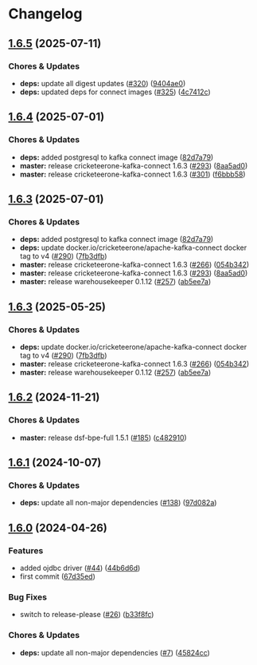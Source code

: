 # Changelog

## [1.6.5](https://github.com/miracum/util-images/compare/cricketeerone-kafka-connect-v1.6.4...cricketeerone-kafka-connect-v1.6.5) (2025-07-11)


### Chores & Updates

* **deps:** update all digest updates ([#320](https://github.com/miracum/util-images/issues/320)) ([9404ae0](https://github.com/miracum/util-images/commit/9404ae0bf1af2738b361320cb5cc6273dba5e113))
* **deps:** updated deps for connect images ([#325](https://github.com/miracum/util-images/issues/325)) ([4c7412c](https://github.com/miracum/util-images/commit/4c7412cdce7d164528e390886db7d86063ccb260))

## [1.6.4](https://github.com/miracum/util-images/compare/cricketeerone-kafka-connect-v1.6.3...cricketeerone-kafka-connect-v1.6.4) (2025-07-01)


### Chores & Updates

* **deps:** added postgresql to kafka connect image ([82d7a79](https://github.com/miracum/util-images/commit/82d7a799cb21896075eccc596eda53eeab89269e))
* **master:** release cricketeerone-kafka-connect 1.6.3 ([#293](https://github.com/miracum/util-images/issues/293)) ([8aa5ad0](https://github.com/miracum/util-images/commit/8aa5ad040d924d96488016f397cec067873802bf))
* **master:** release cricketeerone-kafka-connect 1.6.3 ([#301](https://github.com/miracum/util-images/issues/301)) ([f6bbb58](https://github.com/miracum/util-images/commit/f6bbb587bd09619a286cc3be57c6bbd4dd37aee8))

## [1.6.3](https://github.com/miracum/util-images/compare/cricketeerone-kafka-connect-v1.6.2...cricketeerone-kafka-connect-v1.6.3) (2025-07-01)


### Chores & Updates

* **deps:** added postgresql to kafka connect image ([82d7a79](https://github.com/miracum/util-images/commit/82d7a799cb21896075eccc596eda53eeab89269e))
* **deps:** update docker.io/cricketeerone/apache-kafka-connect docker tag to v4 ([#290](https://github.com/miracum/util-images/issues/290)) ([7fb3dfb](https://github.com/miracum/util-images/commit/7fb3dfbdd3f5018230f76b3ce3e0b03a4d9d3fe3))
* **master:** release cricketeerone-kafka-connect 1.6.3 ([#266](https://github.com/miracum/util-images/issues/266)) ([054b342](https://github.com/miracum/util-images/commit/054b342ac1c78f846b9c561899bd3ae9b1aa0c0f))
* **master:** release cricketeerone-kafka-connect 1.6.3 ([#293](https://github.com/miracum/util-images/issues/293)) ([8aa5ad0](https://github.com/miracum/util-images/commit/8aa5ad040d924d96488016f397cec067873802bf))
* **master:** release warehousekeeper 0.1.12 ([#257](https://github.com/miracum/util-images/issues/257)) ([ab5ee7a](https://github.com/miracum/util-images/commit/ab5ee7a4c6c3877bde4922aa7736a9550b0f9574))

## [1.6.3](https://github.com/miracum/util-images/compare/cricketeerone-kafka-connect-v1.6.2...cricketeerone-kafka-connect-v1.6.3) (2025-05-25)


### Chores & Updates

* **deps:** update docker.io/cricketeerone/apache-kafka-connect docker tag to v4 ([#290](https://github.com/miracum/util-images/issues/290)) ([7fb3dfb](https://github.com/miracum/util-images/commit/7fb3dfbdd3f5018230f76b3ce3e0b03a4d9d3fe3))
* **master:** release cricketeerone-kafka-connect 1.6.3 ([#266](https://github.com/miracum/util-images/issues/266)) ([054b342](https://github.com/miracum/util-images/commit/054b342ac1c78f846b9c561899bd3ae9b1aa0c0f))
* **master:** release warehousekeeper 0.1.12 ([#257](https://github.com/miracum/util-images/issues/257)) ([ab5ee7a](https://github.com/miracum/util-images/commit/ab5ee7a4c6c3877bde4922aa7736a9550b0f9574))

## [1.6.2](https://github.com/miracum/util-images/compare/cricketeerone-kafka-connect-v1.6.1...cricketeerone-kafka-connect-v1.6.2) (2024-11-21)


### Chores & Updates

* **master:** release dsf-bpe-full 1.5.1 ([#185](https://github.com/miracum/util-images/issues/185)) ([c482910](https://github.com/miracum/util-images/commit/c482910bc6099ede6c223b2444d3732b5a9f5214))

## [1.6.1](https://github.com/miracum/util-images/compare/cricketeerone-kafka-connect-v1.6.0...cricketeerone-kafka-connect-v1.6.1) (2024-10-07)


### Chores & Updates

* **deps:** update all non-major dependencies ([#138](https://github.com/miracum/util-images/issues/138)) ([97d082a](https://github.com/miracum/util-images/commit/97d082a6be9f30472a015318286ca9e9edf4eb84))

## [1.6.0](https://github.com/miracum/util-images/compare/cricketeerone-kafka-connect-v1.5.2...cricketeerone-kafka-connect-v1.6.0) (2024-04-26)


### Features

* added ojdbc driver ([#44](https://github.com/miracum/util-images/issues/44)) ([44b6d6d](https://github.com/miracum/util-images/commit/44b6d6dd31fa4a8ecdbe6690e8a9374f26e9a6a4))
* first commit ([67d35ed](https://github.com/miracum/util-images/commit/67d35eda3161a81101a7dae0a4709a64863b04d7))


### Bug Fixes

* switch to release-please ([#26](https://github.com/miracum/util-images/issues/26)) ([b33f8fc](https://github.com/miracum/util-images/commit/b33f8fc20e99216e7242e47102ef36830ce9cbbc))


### Chores & Updates

* **deps:** update all non-major dependencies ([#7](https://github.com/miracum/util-images/issues/7)) ([45824cc](https://github.com/miracum/util-images/commit/45824ccdd422ac5c6ee17eacf564b15412219c9a))
